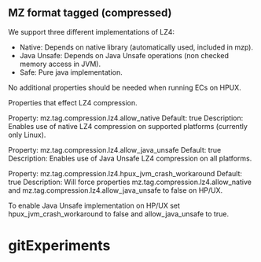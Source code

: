 MZ format tagged (compressed)
-----------------------------

We support three different implementations of LZ4:
* Native: Depends on native library (automatically used, included in mzp).
* Java Unsafe: Depends on Java Unsafe operations (non checked memory access in JVM).
* Safe: Pure java implementation.
    
No additional properties should be needed when running ECs on HPUX.
    
Properties that effect LZ4 compression.
    
Property: mz.tag.compression.lz4.allow_native
Default: true
Description: Enables use of native LZ4 compression on supported platforms (currently only Linux).
    
Property: mz.tag.compression.lz4.allow_java_unsafe
Default: true
Description: Enables use of Java Unsafe LZ4 compression on all platforms.
    
Property: mz.tag.compression.lz4.hpux_jvm_crash_workaround
Default: true
Description: Will force properties mz.tag.compression.lz4.allow_native and mz.tag.compression.lz4.allow_java_unsafe to false on HP/UX.
    
To enable Java Unsafe implementation on HP/UX set hpux_jvm_crash_workaround to false and allow_java_unsafe to true.

# gitExperiments
